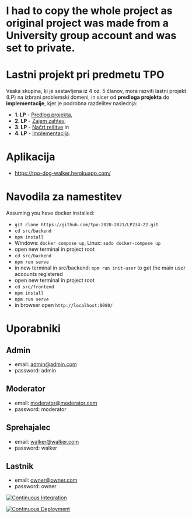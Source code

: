# I had to copy the whole project as original project was made from a University group account and was set to private.

# Lastni projekt pri predmetu TPO

Vsaka skupina, ki je sestavljena iz 4 oz. 5 članov, mora razviti lastni projekt (LP) na izbrani problemski domeni, in sicer od **predloga projekta** do **implementacije**, kjer je podrobna razdelitev naslednja:

* **1. LP** - [Predlog projekta](docs/predlog-projekta),
* **2. LP** - [Zajem zahtev](docs/zajem-zahtev),
* **3. LP** - [Načrt rešitve](docs/nacrt) in
* **4. LP** - [Implementacija](src).

# Aplikacija
- https://tpo-dog-walker.herokuapp.com/

# Navodila za namestitev
Assuming you have docker installed:
- `git clone https://github.com/tpo-2020-2021/LP234-22.git`
- `cd src/backend`
- `npm install`
- Windows: `docker compose up`, Linux: `sudo docker-compose up`
- open new terminal in project root
- `cd src/backend`  
- `npm run serve`
- in new terminal in src/backend: `npm run init-user` to get the main user accounts registered 
- open new terminal in project root
- `cd src/frontend`
- `npm install`
- `npm run serve`
- in browser open `http://localhost:8080/`

# Uporabniki

## Admin
- email: admin@admin.com
- password: admin

## Moderator
- email: moderator@moderator.com
- password: moderator

## Sprehajalec
- email: walker@walker.com
- password: walker

## Lastnik
- email: owner@owner.com
- password: owner

[![Continuous Integration](https://github.com/tpo-2020-2021/LP234-22/actions/workflows/CI.yml/badge.svg?branch=test)](https://github.com/tpo-2020-2021/LP234-22/actions/workflows/CI.yml)

[![Continuous Deployment](https://github.com/tpo-2020-2021/LP234-22/actions/workflows/CD.yml/badge.svg?branch=production)](https://github.com/tpo-2020-2021/LP234-22/actions/workflows/CD.yml)
